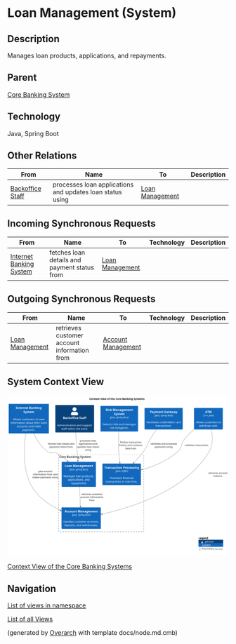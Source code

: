 
# Loan Management (System)
## Description
Manages loan products, applications, and repayments.

## Parent
[Core Banking System](../../mybank/core-banking/context-boundary.md)

## Technology
Java, Spring Boot
## Other Relations
| From | Name | To | Description |
|---|---|---|---|
| [Backoffice Staff](../../mybank/core-banking/backoffice-staff.md) | processes loan applications and updates loan status using | [Loan Management](../../mybank/core-banking/loan-management-system.md) |  |
## Incoming Synchronous Requests 
| From | Name | To | Technology | Description |
|---|---|---|---|---|
| [Internet Banking System](../../mybank/digital-banking/internet-banking-system/internet-banking-system.md) | fetches loan details and payment status from | [Loan Management](../../mybank/core-banking/loan-management-system.md) |  |  |
## Outgoing Synchronous Requests 
| From | Name | To | Technology | Description |
|---|---|---|---|---|
| [Loan Management](../../mybank/core-banking/loan-management-system.md) | retrieves customer account information from | [Account Management](../../mybank/core-banking/account-management-system.md) |  |  |

## System Context View
![Context View of the Core Banking Systems](../../mybank/core-banking/context-view.png)

[Context View of the Core Banking Systems](../../mybank/core-banking/context-view.md)


## Navigation
[List of views in namespace](./views-in-namespace.md)

[List of all Views](../../views.md)


(generated by [Overarch](https://github.com/soulspace-org/overarch) with template docs/node.md.cmb)
